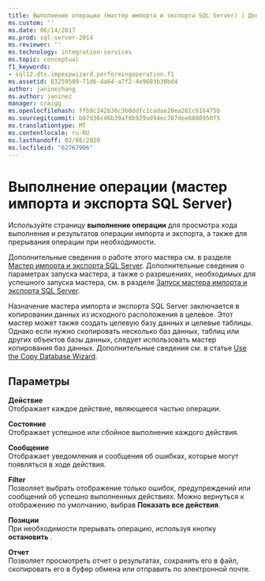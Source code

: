 ```yaml
---
title: Выполнение операции (мастер импорта и экспорта SQL Server) | Документы Майкрософт
ms.custom: ''
ms.date: 06/14/2017
ms.prod: sql-server-2014
ms.reviewer: ''
ms.technology: integration-services
ms.topic: conceptual
f1_keywords:
- sql12.dts.impexpwizard.performingoperation.f1
ms.assetid: 83259509-71d6-4a64-a7f2-4e9603b30bd4
author: janinezhang
ms.author: janinez
manager: craigg
ms.openlocfilehash: ffb9c242b30c3b0ddfc1cadae20ea261c616475b
ms.sourcegitcommit: b87d36c46b39af8b929ad94ec707dee8800950f5
ms.translationtype: MT
ms.contentlocale: ru-RU
ms.lasthandoff: 02/08/2020
ms.locfileid: "62767906"
---
```

# <a name="performing-operation-sql-server-import-and-export-wizard"></a>Выполнение операции (мастер импорта и экспорта SQL Server)
  Используйте страницу **выполнение операции** для просмотра хода выполнения и результатов операции импорта и экспорта, а также для прерывания операции при необходимости.  
  
 Дополнительные сведения о работе этого мастера см. в разделе [Мастер импорта и экспорта SQL Server](import-and-export-data-with-the-sql-server-import-and-export-wizard.md). Дополнительные сведения о параметрах запуска мастера, а также о разрешениях, необходимых для успешного запуска мастера, см. в разделе [Запуск мастера импорта и экспорта SQL Server](start-the-sql-server-import-and-export-wizard.md).  
  
 Назначение мастера импорта и экспорта SQL Server заключается в копировании данных из исходного расположения в целевое. Этот мастер может также создать целевую базу данных и целевые таблицы. Однако если нужно скопировать несколько баз данных, таблиц или других объектов базы данных, следует использовать мастер копирования баз данных. Дополнительные сведения см. в статье [Use the Copy Database Wizard](../../relational-databases/databases/use-the-copy-database-wizard.md).  
  
## <a name="options"></a>Параметры  
 **Действие**  
 Отображает каждое действие, являющееся частью операции.  
  
 **Состояние**  
 Отображает успешное или сбойное выполнение каждого действия.  
  
 **Сообщение**  
 Отображает уведомления и сообщения об ошибках, которые могут появляться в ходе действия.  
  
 **Filter**  
 Позволяет выбрать отображение только ошибок, предупреждений или сообщений об успешно выполненных действиях. Можно вернуться к отображению по умолчанию, выбрав **Показать все действия**.  
  
 **Позиции**  
 При необходимости прерывать операцию, используя кнопку **остановить** .  
  
 **Отчет**  
 Позволяет просмотреть отчет о результатах, сохранить его в файл, скопировать его в буфер обмена или отправить по электронной почте.  
  
  
